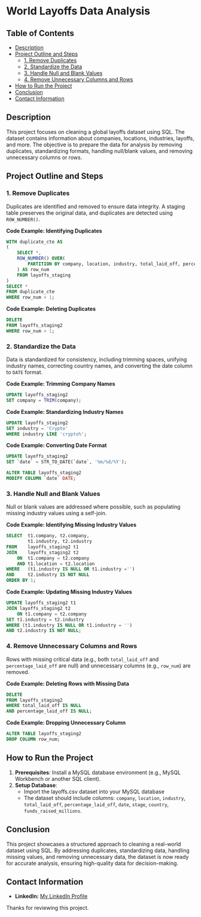 

# World Layoffs Data Analysis

## Table of Contents
- [Description](#description)
- [Project Outline and Steps](#project-outline-and-steps)
  - [1. Remove Duplicates](#1-remove-duplicates)
  - [2. Standardize the Data](#2-standardize-the-data)
  - [3. Handle Null and Blank Values](#3-handle-null-and-blank-values)
  - [4. Remove Unnecessary Columns and Rows](#4-remove-unnecessary-columns-and-rows)
- [How to Run the Project](#how-to-run-the-project)
- [Conclusion](#conclusion)
- [Contact Information](#contact-information)

## Description
This project focuses on cleaning a global layoffs dataset using SQL. The dataset contains information about companies, locations, industries, layoffs, and more. The objective is to prepare the data for analysis by removing duplicates, standardizing formats, handling null/blank values, and removing unnecessary columns or rows.

## Project Outline and Steps

### 1. Remove Duplicates
Duplicates are identified and removed to ensure data integrity. A staging table preserves the original data, and duplicates are detected using `ROW_NUMBER()`.

**Code Example: Identifying Duplicates**
```sql
WITH duplicate_cte AS 
(
    SELECT *,
    ROW_NUMBER() OVER(
        PARTITION BY company, location, industry, total_laid_off, percentage_laid_off, `date`, stage, country, funds_raised_millions
    ) AS row_num
    FROM layoffs_staging
)
SELECT *
FROM duplicate_cte
WHERE row_num > 1;
```

**Code Example: Deleting Duplicates**
```sql
DELETE 
FROM layoffs_staging2
WHERE row_num > 1;
```

### 2. Standardize the Data
Data is standardized for consistency, including trimming spaces, unifying industry names, correcting country names, and converting the date column to `DATE` format.

**Code Example: Trimming Company Names**
```sql
UPDATE layoffs_staging2
SET company = TRIM(company);
```

**Code Example: Standardizing Industry Names**
```sql
UPDATE layoffs_staging2
SET industry = 'Crypto'
WHERE industry LIKE 'crypto%';
```

**Code Example: Converting Date Format**
```sql
UPDATE layoffs_staging2
SET `date` = STR_TO_DATE(`date`, '%m/%d/%Y');

ALTER TABLE layoffs_staging2
MODIFY COLUMN `date` DATE;
```

### 3. Handle Null and Blank Values
Null or blank values are addressed where possible, such as populating missing industry values using a self-join.

**Code Example: Identifying Missing Industry Values**
```sql
SELECT	t1.company, t2.company, 
		t1.industry, t2.industry
FROM	layoffs_staging2 t1
JOIN	layoffs_staging2 t2
	ON	t1.company = t2.company
	AND	t1.location = t2.location
WHERE	(t1.industry IS NULL OR t1.industry ='')
AND		t2.industry IS NOT NULL
ORDER BY 1;
```

**Code Example: Updating Missing Industry Values**
```sql
UPDATE layoffs_staging2 t1
JOIN layoffs_staging2 t2 
    ON t1.company = t2.company
SET t1.industry = t2.industry
WHERE (t1.industry IS NULL OR t1.industry = '')
AND t2.industry IS NOT NULL;
```

### 4. Remove Unnecessary Columns and Rows
Rows with missing critical data (e.g., both `total_laid_off` and `percentage_laid_off` are null) and unnecessary columns (e.g., `row_num`) are removed.

**Code Example: Deleting Rows with Missing Data**
```sql
DELETE 
FROM layoffs_staging2
WHERE total_laid_off IS NULL
AND percentage_laid_off IS NULL;
```

**Code Example: Dropping Unnecessary Column**
```sql
ALTER TABLE layoffs_staging2
DROP COLUMN row_num;
```

## How to Run the Project
1. **Prerequisites**: Install a MySQL database environment (e.g., MySQL Workbench or another SQL client).
2. **Setup Database**:
   - Import the layoffs.csv dataset into your MySQL database
   - The dataset should include columns: `company`, `location`, `industry`, `total_laid_off`, `percentage_laid_off`, `date`, `stage`, `country`, `funds_raised_millions`.

## Conclusion
This project showcases a structured approach to cleaning a real-world dataset using SQL. By addressing duplicates, standardizing data, handling missing values, and removing unnecessary data, the dataset is now ready for accurate analysis, ensuring high-quality data for decision-making.

## Contact Information
- **LinkedIn:** [My LinkedIn Profile](https://www.linkedin.com/in/justin1643a)

Thanks for reviewing this project. 




